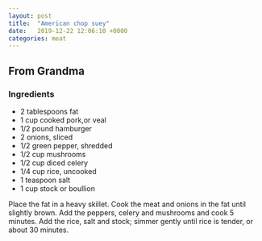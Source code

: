 ```yaml
---
layout: post
title:  "American chop suey"
date:   2019-12-22 12:06:10 +0000
categories: meat
---
```


## From Grandma
### Ingredients
* 2 tablespoons fat
* 1 cup cooked pork,or veal
* 1/2 pound hamburger
* 2 onions, sliced
* 1/2 green pepper, shredded
* 1/2 cup mushrooms
* 1/2 cup diced celery 
* 1/4 cup rice, uncooked
* 1 teaspoon salt
* 1 cup stock or boullion


Place the fat in a heavy skillet. Cook the meat and onions in the fat until slightly brown. Add the peppers, celery and mushrooms and cook 5 minutes. Add the rice, salt and stock; simmer gently until rice is tender, or about 30 minutes.
